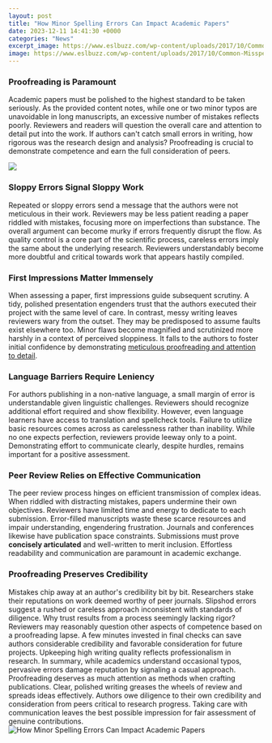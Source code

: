 ```yaml
---
layout: post
title: "How Minor Spelling Errors Can Impact Academic Papers"
date: 2023-12-11 14:41:30 +0000
categories: "News"
excerpt_image: https://www.eslbuzz.com/wp-content/uploads/2017/10/Common-Misspellings.png
image: https://www.eslbuzz.com/wp-content/uploads/2017/10/Common-Misspellings.png
---
```


### Proofreading is Paramount
Academic papers must be polished to the highest standard to be taken seriously. As the provided content notes, while one or two minor typos are unavoidable in long manuscripts, an excessive number of mistakes reflects poorly. Reviewers and readers will question the overall care and attention to detail put into the work. If authors can't catch small errors in writing, how rigorous was the research design and analysis? Proofreading is crucial to demonstrate competence and earn the full consideration of peers. 

![](https://0.academia-photos.com/attachment_thumbnails/50093557/mini_magick20180815-9453-10gi3lt.png?1534369916)
### Sloppy Errors Signal Sloppy Work  
Repeated or sloppy errors send a message that the authors were not meticulous in their work. Reviewers may be less patient reading a paper riddled with mistakes, focusing more on imperfections than substance. The overall argument can become murky if errors frequently disrupt the flow. As quality control is a core part of the scientific process, careless errors imply the same about the underlying research. Reviewers understandably become more doubtful and critical towards work that appears hastily compiled.
### First Impressions Matter Immensely
When assessing a paper, first impressions guide subsequent scrutiny. A tidy, polished presentation engenders trust that the authors executed their project with the same level of care. In contrast, messy writing leaves reviewers wary from the outset. They may be predisposed to assume faults exist elsewhere too. Minor flaws become magnified and scrutinized more harshly in a context of perceived sloppiness. It falls to the authors to foster initial confidence by demonstrating [meticulous proofreading and attention to detail](https://store.fi.io.vn/funny-boxer-s-lovers-tee-canophilia-s-outfitpet-boxer-dog).
### Language Barriers Require Leniency  
For authors publishing in a non-native language, a small margin of error is understandable given linguistic challenges. Reviewers should recognize additional effort required and show flexibility. However, even language learners have access to translation and spellcheck tools. Failure to utilize basic resources comes across as carelessness rather than inability. While no one expects perfection, reviewers provide leeway only to a point. Demonstrating effort to communicate clearly, despite hurdles, remains important for a positive assessment.
### Peer Review Relies on Effective Communication
The peer review process hinges on efficient transmission of complex ideas. When riddled with distracting mistakes, papers undermine their own objectives. Reviewers have limited time and energy to dedicate to each submission. Error-filled manuscripts waste these scarce resources and impair understanding, engendering frustration. Journals and conferences likewise have publication space constraints. Submissions must prove **concisely articulated** and well-written to merit inclusion. Effortless readability and communication are paramount in academic exchange.
### Proofreading Preserves Credibility  
Mistakes chip away at an author's credibility bit by bit. Researchers stake their reputations on work deemed worthy of peer journals. Slipshod errors suggest a rushed or careless approach inconsistent with standards of diligence. Why trust results from a process seemingly lacking rigor? Reviewers may reasonably question other aspects of competence based on a proofreading lapse. A few minutes invested in final checks can save authors considerable credibility and favorable consideration for future projects. Upkeeping high writing quality reflects professionalism in research.
In summary, while academics understand occasional typos, pervasive errors damage reputation by signaling a casual approach. Proofreading deserves as much attention as methods when crafting publications. Clear, polished writing greases the wheels of review and spreads ideas effectively. Authors owe diligence to their own credibility and consideration from peers critical to research progress. Taking care with communication leaves the best possible impression for fair assessment of genuine contributions.
![How Minor Spelling Errors Can Impact Academic Papers](https://www.eslbuzz.com/wp-content/uploads/2017/10/Common-Misspellings.png)